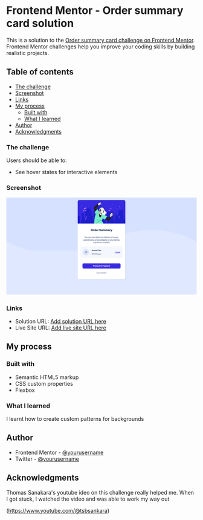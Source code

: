 # Frontend Mentor - Order summary card solution

This is a solution to the [Order summary card challenge on Frontend Mentor](https://www.frontendmentor.io/challenges/order-summary-component-QlPmajDUj). Frontend Mentor challenges help you improve your coding skills by building realistic projects.

## Table of contents

- [The challenge](#the-challenge)
- [Screenshot](#screenshot)
- [Links](#links)
- [My process](#my-process)
  - [Built with](#built-with)
  - [What I learned](#what-i-learned)
- [Author](#author)
- [Acknowledgments](#acknowledgments)

### The challenge

Users should be able to:

- See hover states for interactive elements

### Screenshot

![](./screenshot.jpg)

### Links

- Solution URL: [Add solution URL here](https://your-solution-url.com)
- Live Site URL: [Add live site URL here](https://your-live-site-url.com)

## My process

### Built with

- Semantic HTML5 markup
- CSS custom properties
- Flexbox

### What I learned

I learnt how to create custom patterns for backgrounds

## Author

- Frontend Mentor - [@yourusername](https://www.frontendmentor.io/profile/Birdie13-stack)
- Twitter - [@yourusername](https://www.twitter.com/thatbirdintech)

## Acknowledgments

Thomas Sanakara's youtube ideo on this challenge really helped me. When I got stuck, I watched the video and was able to work my way out

(https://www.youtube.com/@tsbsankara)
